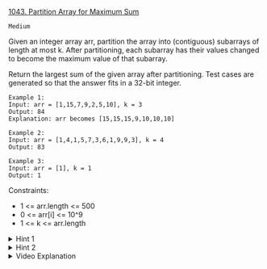 [1043. Partition Array for Maximum Sum](https://leetcode.com/problems/partition-array-for-maximum-sum/)

`Medium`

Given an integer array arr, partition the array into (contiguous) subarrays of length at most k. After partitioning, each subarray has their values changed to become the maximum value of that subarray.

Return the largest sum of the given array after partitioning. Test cases are generated so that the answer fits in a 32-bit integer.

```
Example 1:
Input: arr = [1,15,7,9,2,5,10], k = 3
Output: 84
Explanation: arr becomes [15,15,15,9,10,10,10]

Example 2:
Input: arr = [1,4,1,5,7,3,6,1,9,9,3], k = 4
Output: 83

Example 3:
Input: arr = [1], k = 1
Output: 1
```

Constraints:

- 1 <= arr.length <= 500
- 0 <= arr[i] <= 10^9
- 1 <= k <= arr.length

<details>
<summary>Hint 1</summary>

Think dynamic programming: dp[i] will be the answer for array A[0], ..., A[i-1].
</details>

<details>
<summary>Hint 2</summary>

For j = 1 .. k that keeps everything in bounds, dp[i] is the maximum of dp[i-j] + max(A[i-1], ..., A[i-j]) * j .
</details>

<details>
<summary>Video Explanation</summary>

[Huifeng Guan - 1043 Partition Array for Maximum Sum](https://www.youtube.com/watch?v=Zd00uagpi4U)
</details>